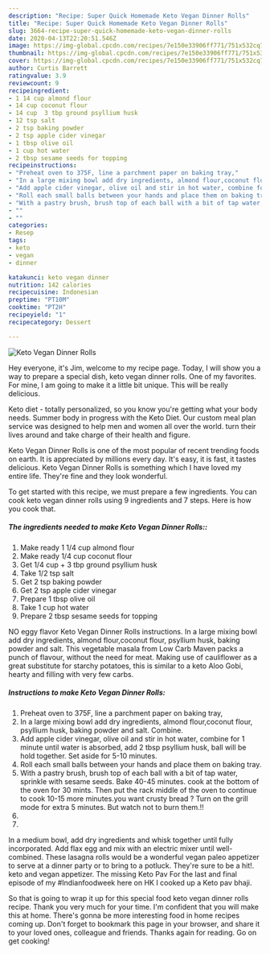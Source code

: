```yaml
---
description: "Recipe: Super Quick Homemade Keto Vegan Dinner Rolls"
title: "Recipe: Super Quick Homemade Keto Vegan Dinner Rolls"
slug: 3664-recipe-super-quick-homemade-keto-vegan-dinner-rolls
date: 2020-04-13T22:20:51.546Z
image: https://img-global.cpcdn.com/recipes/7e150e33906ff771/751x532cq70/keto-vegan-dinner-rolls-recipe-main-photo.jpg
thumbnail: https://img-global.cpcdn.com/recipes/7e150e33906ff771/751x532cq70/keto-vegan-dinner-rolls-recipe-main-photo.jpg
cover: https://img-global.cpcdn.com/recipes/7e150e33906ff771/751x532cq70/keto-vegan-dinner-rolls-recipe-main-photo.jpg
author: Curtis Barrett
ratingvalue: 3.9
reviewcount: 9
recipeingredient:
- 1 14 cup almond flour
- 14 cup coconut flour
- 14 cup  3 tbp ground psyllium husk
- 12 tsp salt
- 2 tsp baking powder
- 2 tsp apple cider vinegar
- 1 tbsp olive oil
- 1 cup hot water
- 2 tbsp sesame seeds for topping
recipeinstructions:
- "Preheat oven to 375F, line a parchment paper on baking tray,"
- "In a large mixing bowl add dry ingredients, almond flour,coconut flour, psyllium husk, baking powder and salt. Combine."
- "Add apple cider vinegar, olive oil and stir in hot water, combine for 1 minute until water is absorbed, add 2 tbsp psyllium husk, ball will be hold together. Set aside for 5-10 minutes."
- "Roll each small balls between your hands and place them on baking tray."
- "With a pastry brush, brush top of each ball with a bit of tap water, sprinkle with sesame seeds. Bake 40-45 minutes. cook at the bottom of the oven for 30 mints. Then put the rack middle of the oven to continue to cook 10-15 more minutes.you want crusty bread ? Turn on the grill mode for extra 5 minutes. But watch not to burn them.!!"
- ""
- ""
categories:
- Resep
tags:
- keto
- vegan
- dinner

katakunci: keto vegan dinner
nutrition: 142 calories
recipecuisine: Indonesian
preptime: "PT10M"
cooktime: "PT2H"
recipeyield: "1"
recipecategory: Dessert

---
```



![Keto Vegan Dinner Rolls](https://img-global.cpcdn.com/recipes/7e150e33906ff771/751x532cq70/keto-vegan-dinner-rolls-recipe-main-photo.jpg)

Hey everyone, it's Jim, welcome to my recipe page. Today, I will show you a way to prepare a special dish, keto vegan dinner rolls. One of my favorites. For mine, I am going to make it a little bit unique. This will be really delicious.

Keto diet - totally personalized, so you know you&#39;re getting what your body needs. Summer body in progress with the Keto Diet. Our custom meal plan service was designed to help men and women all over the world. turn their lives around and take charge of their health and figure.

Keto Vegan Dinner Rolls is one of the most popular of recent trending foods on earth. It is appreciated by millions every day. It's easy, it is fast, it tastes delicious. Keto Vegan Dinner Rolls is something which I have loved my entire life. They're fine and they look wonderful.


To get started with this recipe, we must prepare a few ingredients. You can cook keto vegan dinner rolls using 9 ingredients and 7 steps. Here is how you cook that.

##### The ingredients needed to make Keto Vegan Dinner Rolls::

1. Make ready 1 1/4 cup almond flour
1. Make ready 1/4 cup coconut flour
1. Get 1/4 cup + 3 tbp ground psyllium husk
1. Take 1/2 tsp salt
1. Get 2 tsp baking powder
1. Get 2 tsp apple cider vinegar
1. Prepare 1 tbsp olive oil
1. Take 1 cup hot water
1. Prepare 2 tbsp sesame seeds for topping


NO eggy flavor Keto Vegan Dinner Rolls instructions. In a large mixing bowl add dry ingredients, almond flour,coconut flour, psyllium husk, baking powder and salt. This vegetable masala from Low Carb Maven packs a punch of flavour, without the need for meat. Making use of cauliflower as a great substitute for starchy potatoes, this is similar to a keto Aloo Gobi, hearty and filling with very few carbs. 

##### Instructions to make Keto Vegan Dinner Rolls:

1. Preheat oven to 375F, line a parchment paper on baking tray,
1. In a large mixing bowl add dry ingredients, almond flour,coconut flour, psyllium husk, baking powder and salt. Combine.
1. Add apple cider vinegar, olive oil and stir in hot water, combine for 1 minute until water is absorbed, add 2 tbsp psyllium husk, ball will be hold together. Set aside for 5-10 minutes.
1. Roll each small balls between your hands and place them on baking tray.
1. With a pastry brush, brush top of each ball with a bit of tap water, sprinkle with sesame seeds. Bake 40-45 minutes. cook at the bottom of the oven for 30 mints. Then put the rack middle of the oven to continue to cook 10-15 more minutes.you want crusty bread ? Turn on the grill mode for extra 5 minutes. But watch not to burn them.!!
1. 
1. 


In a medium bowl, add dry ingredients and whisk together until fully incorporated. Add flax egg and mix with an electric mixer until well-combined. These lasagna rolls would be a wonderful vegan paleo appetizer to serve at a dinner party or to bring to a potluck. They&#39;re sure to be a hit!. keto and vegan appetizer. The missing Keto Pav For the last and final episode of my #Indianfoodweek here on HK I cooked up a Keto pav bhaji. 

So that is going to wrap it up for this special food keto vegan dinner rolls recipe. Thank you very much for your time. I'm confident that you will make this at home. There's gonna be more interesting food in home recipes coming up. Don't forget to bookmark this page in your browser, and share it to your loved ones, colleague and friends. Thanks again for reading. Go on get cooking!
